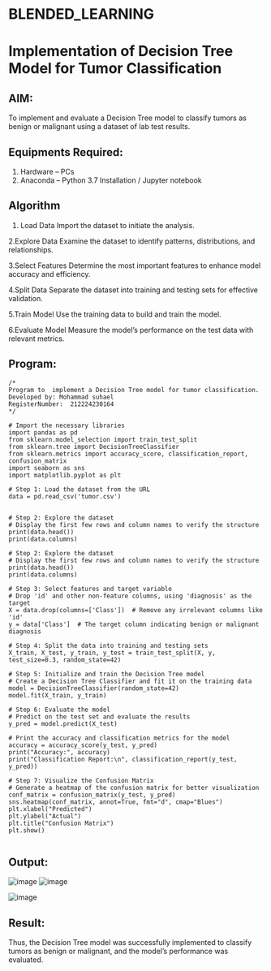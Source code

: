 # BLENDED_LEARNING
# Implementation of Decision Tree Model for Tumor Classification

## AIM:
To implement and evaluate a Decision Tree model to classify tumors as benign or malignant using a dataset of lab test results.

## Equipments Required:
1. Hardware – PCs
2. Anaconda – Python 3.7 Installation / Jupyter notebook

## Algorithm
1. Load Data
Import the dataset to initiate the analysis.

2.Explore Data
Examine the dataset to identify patterns, distributions, and relationships.

3.Select Features
Determine the most important features to enhance model accuracy and efficiency.

4.Split Data
Separate the dataset into training and testing sets for effective validation.

5.Train Model
Use the training data to build and train the model.

6.Evaluate Model
Measure the model’s performance on the test data with relevant metrics.
 

## Program:
```
/*
Program to  implement a Decision Tree model for tumor classification.
Developed by: Mohammad suhael
RegisterNumber:  212224230164
*/

# Import the necessary libraries
import pandas as pd
from sklearn.model_selection import train_test_split
from sklearn.tree import DecisionTreeClassifier
from sklearn.metrics import accuracy_score, classification_report, confusion_matrix
import seaborn as sns
import matplotlib.pyplot as plt

# Step 1: Load the dataset from the URL
data = pd.read_csv('tumor.csv')


# Step 2: Explore the dataset
# Display the first few rows and column names to verify the structure
print(data.head())
print(data.columns)

# Step 2: Explore the dataset
# Display the first few rows and column names to verify the structure
print(data.head())
print(data.columns)

# Step 3: Select features and target variable
# Drop 'id' and other non-feature columns, using 'diagnosis' as the target
X = data.drop(columns=['Class'])  # Remove any irrelevant columns like 'id'
y = data['Class']  # The target column indicating benign or malignant diagnosis

# Step 4: Split the data into training and testing sets
X_train, X_test, y_train, y_test = train_test_split(X, y, test_size=0.3, random_state=42)

# Step 5: Initialize and train the Decision Tree model
# Create a Decision Tree Classifier and fit it on the training data
model = DecisionTreeClassifier(random_state=42)
model.fit(X_train, y_train)

# Step 6: Evaluate the model
# Predict on the test set and evaluate the results
y_pred = model.predict(X_test)

# Print the accuracy and classification metrics for the model
accuracy = accuracy_score(y_test, y_pred)
print("Accuracy:", accuracy)
print("Classification Report:\n", classification_report(y_test, y_pred))

# Step 7: Visualize the Confusion Matrix
# Generate a heatmap of the confusion matrix for better visualization
conf_matrix = confusion_matrix(y_test, y_pred)
sns.heatmap(conf_matrix, annot=True, fmt="d", cmap="Blues")
plt.xlabel("Predicted")
plt.ylabel("Actual")
plt.title("Confusion Matrix")
plt.show()


```

## Output:
![image](https://github.com/user-attachments/assets/8aa417d8-605f-48b7-ad04-02bf85e51804)
![image](https://github.com/user-attachments/assets/85f5fad7-3c6e-476d-9679-36eac9ffda1c)

![image](https://github.com/user-attachments/assets/59877901-babc-40ef-81a5-c9459f930eb9)


## Result:
Thus, the Decision Tree model was successfully implemented to classify tumors as benign or malignant, and the model’s performance was evaluated.
